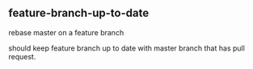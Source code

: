 ## feature-branch-up-to-date

rebase master on a feature branch

should keep feature branch up to date with master branch that has pull request.
